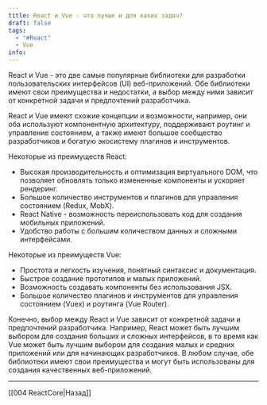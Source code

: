 ```yaml
---
title: React и Vue - что лучше и для каких задач?
draft: false
tags:
  - "#React"
  - Vue
info:
---
```

React и Vue - это две самые популярные библиотеки для разработки пользовательских интерфейсов (UI) веб-приложений. Обе библиотеки имеют свои преимущества и недостатки, а выбор между ними зависит от конкретной задачи и предпочтений разработчика.

React и Vue имеют схожие концепции и возможности, например, они оба используют компонентную архитектуру, поддерживают роутинг и управление состоянием, а также имеют большое сообщество разработчиков и богатую экосистему плагинов и инструментов.

Некоторые из преимуществ React:

- Высокая производительность и оптимизация виртуального DOM, что позволяет обновлять только измененные компоненты и ускоряет рендеринг.
- Большое количество инструментов и плагинов для управления состоянием (Redux, MobX).
- React Native - возможность переиспользовать код для создания мобильных приложений.
- Удобство работы с большим количеством данных и сложными интерфейсами.

Некоторые из преимуществ Vue:

- Простота и легкость изучения, понятный синтаксис и документация.
- Быстрое создание прототипов и малых приложений.
- Возможность создавать компоненты без использования JSX.
- Большое количество плагинов и инструментов для управления состоянием (Vuex) и роутинга (Vue Router).

Конечно, выбор между React и Vue зависит от конкретной задачи и предпочтений разработчика. Например, React может быть лучшим выбором для создания больших и сложных интерфейсов, в то время как Vue может быть лучшим выбором для создания малых и средних приложений или для начинающих разработчиков. В любом случае, обе библиотеки имеют свои преимущества и могут быть использованы для создания качественных веб-приложений.

---

[[004 ReactCore|Назад]]